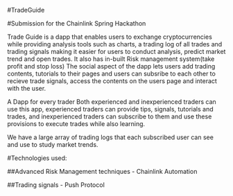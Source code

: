 #TradeGuide

#Submission for the Chainlink Spring Hackathon

Trade Guide is a dapp that enables users to exchange cryptocurrencies while providing analysis tools such as charts, a trading log of all trades and trading signals making it easier for users to conduct analysis, predict market trend and open trades. It also has in-built Risk management system(take profit and stop loss)
The social aspect of the dapp lets users add trading contents, tutorials to their pages and users can subsribe to each other to recieve trade signals, access the contents on the users page and interact with the user.

A Dapp for every trader
Both experienced and inexperienced traders can use this app, experienced traders can provide tips, signals, tutorials and trades, and inexperienced traders can subscribe to them and use these provisions to execute trades while also learning.

We have a large array of trading logs that each subscribed user can see and use to study market trends.

#Technologies used:

##Advanced Risk Management techniques - Chainlink Automation

##Trading signals - Push Protocol



